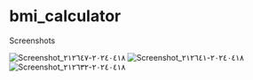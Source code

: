 # bmi_calculator
Screenshots

![Screenshot_٢٠٢٤٠٤١٨-٢١٢٦٤٧](https://github.com/mohammedfouadmohammed/BMI_Calculator/assets/155577558/055e54e3-23e8-4610-9f48-1134269a74a1)
![Screenshot_٢٠٢٤٠٤١٨-٢١٢٦٤١](https://github.com/mohammedfouadmohammed/BMI_Calculator/assets/155577558/7c389993-6fbf-44b4-9040-1241b5f6b00b)
![Screenshot_٢٠٢٤٠٤١٨-٢١٢٦٣٢](https://github.com/mohammedfouadmohammed/BMI_Calculator/assets/155577558/8b7b49dd-124d-4f25-bdcb-dc5a7164e056)

